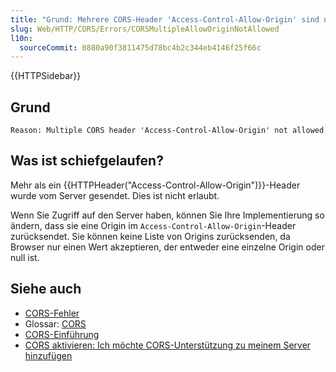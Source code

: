 ```yaml
---
title: "Grund: Mehrere CORS-Header 'Access-Control-Allow-Origin' sind nicht erlaubt"
slug: Web/HTTP/CORS/Errors/CORSMultipleAllowOriginNotAllowed
l10n:
  sourceCommit: 0880a90f3811475d78bc4b2c344eb4146f25f66c
---
```


{{HTTPSidebar}}

## Grund

```plain
Reason: Multiple CORS header 'Access-Control-Allow-Origin' not allowed
```

## Was ist schiefgelaufen?

Mehr als ein {{HTTPHeader("Access-Control-Allow-Origin")}}-Header wurde vom Server gesendet. Dies ist nicht erlaubt.

Wenn Sie Zugriff auf den Server haben, können Sie Ihre Implementierung so ändern, dass sie eine Origin im `Access-Control-Allow-Origin`-Header zurücksendet. Sie können keine Liste von Origins zurücksenden, da Browser nur einen Wert akzeptieren, der entweder eine einzelne Origin oder null ist.

## Siehe auch

- [CORS-Fehler](/de/docs/Web/HTTP/CORS/Errors)
- Glossar: [CORS](/de/docs/Glossary/CORS)
- [CORS-Einführung](/de/docs/Web/HTTP/CORS)
- [CORS aktivieren: Ich möchte CORS-Unterstützung zu meinem Server hinzufügen](https://enable-cors.org/server.html)
